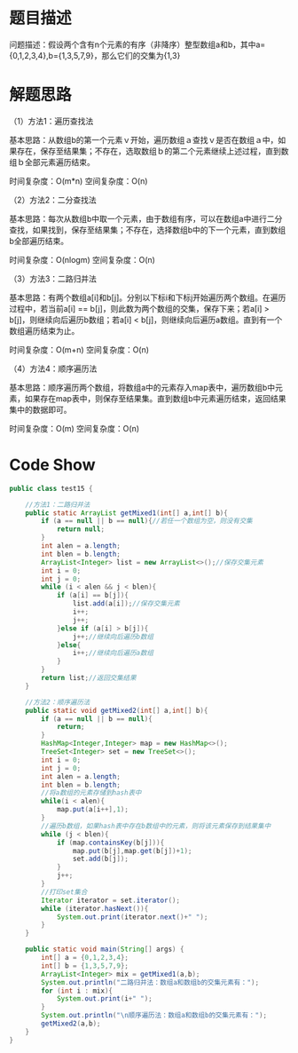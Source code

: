 # 题目描述

问题描述：假设两个含有n个元素的有序（非降序）整型数组a和b，其中a={0,1,2,3,4},b={1,3,5,7,9}，那么它们的交集为{1,3}

# 解题思路

（1）方法1：遍历查找法

基本思路：从数组b的第一个元素ｖ开始，遍历数组ａ查找ｖ是否在数组ａ中，如果存在，保存至结果集；不存在，选取数组ｂ的第二个元素继续上述过程，直到数组ｂ全部元素遍历结束。

时间复杂度：O(m*n)
空间复杂度：O(n)

（2）方法2：二分查找法

基本思路：每次从数组b中取一个元素，由于数组有序，可以在数组a中进行二分查找，如果找到，保存至结果集；不存在，选择数组b中的下一个元素，直到数组b全部遍历结束。

时间复杂度：O(nlogm)
空间复杂度：O(n)

（3）方法3：二路归并法

基本思路：有两个数组a[i]和b[j]。分别以下标i和下标j开始遍历两个数组。在遍历过程中，若当前a[i] == b[j]，则此数为两个数组的交集，保存下来；若a[i] > b[j]，则继续向后遍历b数组；若a[i] < b[j]，则继续向后遍历a数组。直到有一个数组遍历结束为止。

时间复杂度：O(m+n)
空间复杂度：O(n)

（4）方法4：顺序遍历法

基本思路：顺序遍历两个数组，将数组a中的元素存入map表中，遍历数组b中元素，如果存在map表中，则保存至结果集。直到数组b中元素遍历结束，返回结果集中的数据即可。

时间复杂度：O(m)
空间复杂度：O(n)

# Code Show

```java
public class test15 {

    //方法1：二路归并法
    public static ArrayList getMixed1(int[] a,int[] b){
        if (a == null || b == null){//若任一个数组为空，则没有交集
            return null;
        }
        int alen = a.length;
        int blen = b.length;
        ArrayList<Integer> list = new ArrayList<>();//保存交集元素
        int i = 0;
        int j = 0;
        while (i < alen && j < blen){
            if (a[i] == b[j]){
                list.add(a[i]);//保存交集元素
                i++;
                j++;
            }else if (a[i] > b[j]){
                j++;//继续向后遍历b数组
            }else{
                i++;//继续向后遍历a数组
            }
        }
        return list;//返回交集结果
    }

    //方法2：顺序遍历法
    public static void getMixed2(int[] a,int[] b){
        if (a == null || b == null){
            return;
        }
        HashMap<Integer,Integer> map = new HashMap<>();
        TreeSet<Integer> set = new TreeSet<>();
        int i = 0;
        int j = 0;
        int alen = a.length;
        int blen = b.length;
        //将a数组的元素存储到hash表中
        while(i < alen){
            map.put(a[i++],1);
        }
        //遍历b数组，如果hash表中存在b数组中的元素，则将该元素保存到结果集中
        while (j < blen){
            if (map.containsKey(b[j])){
                map.put(b[j],map.get(b[j])+1);
                set.add(b[j]);
            }
            j++;
        }
        //打印set集合
        Iterator iterator = set.iterator();
        while (iterator.hasNext()){
            System.out.print(iterator.next()+" ");
        }
    }

    public static void main(String[] args) {
        int[] a = {0,1,2,3,4};
        int[] b = {1,3,5,7,9};
        ArrayList<Integer> mix = getMixed1(a,b);
        System.out.println("二路归并法：数组a和数组b的交集元素有：");
        for (int i : mix){
            System.out.print(i+" ");
        }
        System.out.println("\n顺序遍历法：数组a和数组b的交集元素有：");
        getMixed2(a,b);
    }
}
```

